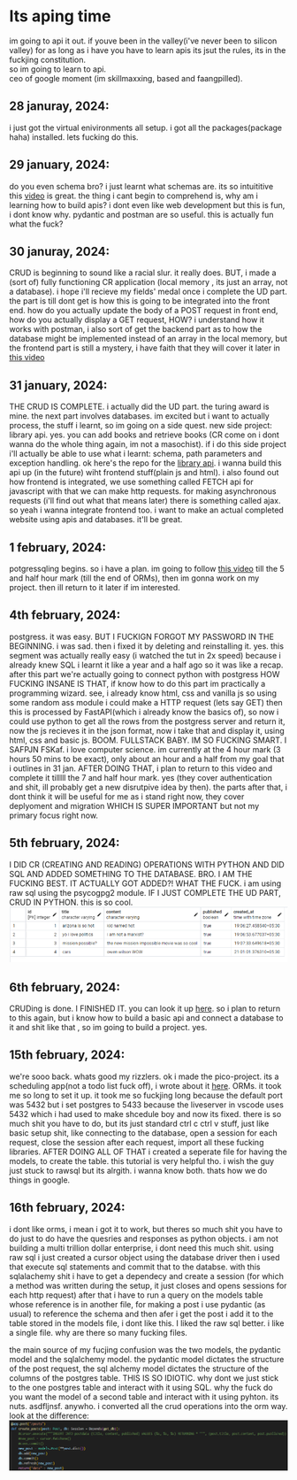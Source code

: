 # Its aping time
im going to api it out. if youve been in the valley(i've never been to silicon valley) for as long as i have you have to learn apis its jsut the rules, its in the fuckjing constitution.  
so im going to learn to api.  
ceo of google moment (im skillmaxxing, based and faangpilled).

## 28 januray, 2024:
i just got the virtual enivironments all setup. i got all the packages(package haha) installed. lets fucking do this. 

## 29 january, 2024:
do you even schema bro? i just learnt what schemas are. its so intuititive this [video](https://www.youtube.com/watch?v=0sOvCWFmrtA&t) is great.
the thing i cant begin to comprehend is, why am i learning how to build apis? i dont even like web development but this is fun, i dont know why.
pydantic and postman are so useful. this is actually fun what the fuck?

## 30 januray, 2024:
CRUD is beginning to sound like a racial slur. it really does. BUT, i made a (sort of) fully functioning CR application (local memory , its just an array, not a database).
i hope i'll recieve my fields' medal once i complete the UD part. the part is till dont get is how this is going to be integrated into the front end.
how do you actually update the body of a POST request in front end, how do you actually display a GET request, HOW? i understand how it works with postman,
i also sort of get the backend part as to how the database might be implemented instead of an array in the local memory, but the frontend part is still a mystery,
i have faith that they will cover it later in [this video](https://www.youtube.com/watch?v=0sOvCWFmrtA&t)

## 31 january, 2024:
THE CRUD IS COMPLETE. i actually did the UD part. the turing award is mine. the next part involves databases. im excited but i want to actually process, the stuff i learnt, so
im going on a side quest. new side project: library api. yes. you can add books and retrieve books (CR come on i dont wanna do the whole thing again, im not a masochist). if i do this side project i'll actually be
able to use what i learnt: schema, path parameters and exception handling. 
ok here's the repo for the [library api](https://github.com/wheatgreaser/library_api). 
i wanna build this api up (in the future) wiht frontend stuff(plain js and html). i also found out how frontend is integrated, we use something called FETCH api for javascript with that we can make
http requests. for making asynchronous requests (i'll find out what that means later) there is something called ajax. so yeah i wanna integrate frontend too. i want to make an actual completed website using apis and databases. it'll be great. 

## 1 february, 2024:
potgressqling begins. so i have a plan. im going to follow [this video](https://www.youtube.com/watch?v=0sOvCWFmrtA&t) till the 5 and half hour mark (till the end of ORMs), then im gonna work on my project.
then ill return to it later if im interested. 

## 4th february, 2024:
postgress. it was easy. BUT I FUCKIGN FORGOT MY PASSWORD IN THE BEGINNING. i was sad. then i fixed it by deleting and reinstalling it. yes. this segment was actually really easy (i watched the tut in 2x speed) because i already knew SQL i learnt it like a year and a half ago so it was like a recap. after this part we're actually going to connect python with postgress HOW FUCKING INSANE IS THAT, if know how to do this part im practically a programming wizard. see, i already know html, css and vanilla js so using some random ass module i could make a HTTP request (lets say GET) then this is processed by FastAPI(which i already know the basics of), so now i could use python to get all the rows from the postgress server and return it, now the js recieves it in the json format, now i take that and display it, using html, css and basic js. BOOM. FULLSTACK BABY. IM SO FUCKING SMART. I SAFPJN FSKaf. i love computer science. im currently at the 4 hour mark (3 hours 50 mins to be exact), only about an hour and a half from my goal that i outlines in 31 jan. AFTER DOING THAT, i plan to return to this video and complete it tilllll the 7 and half hour mark. yes (they cover authentication and shit, ill probably get a new disrutpive idea by then). 
the parts after that, i dont think it will be useful for me as i stand right now, they cover deplyoment and migration WHICH IS SUPER IMPORTANT but not my primary focus right now. 

## 5th february, 2024:
I DID CR (CREATING AND READING) OPERATIONS WITH PYTHON AND DID SQL AND ADDED SOMETHING TO THE DATABASE. BRO. I AM THE FUCKING BEST. IT ACTUALLY GOT ADDED?! WHAT THE FUCK. i am using raw sql using the psycogpg2 module. IF I JUST COMPLETE THE UD PART, CRUD IN PYTHON. this is so cool.![databased](/images/imagesforapipage/image.png)

## 6th february, 2024:
CRUDing is done. I FINISHED IT. you can look it up [here](https://github.com/wheatgreaser/library_api). so i plan to return to this again, but i know how to build a basic api and connect a database to it and shit like that , so im going to build a project. yes. 

## 15th february, 2024:
we're sooo back. whats good my rizzlers. ok i made the pico-project. its a scheduling app(not a todo list fuck off), i wrote about it [here](scheduleboy.md). 
ORMs. it took me so long to set it up. it took me so fuckjing long because the default port was 5432 but i set postgres to 5433 because the liveserver in vscode uses 5432 which i had used to make 
shcedule boy and now its fixed. there is so much shit you have to do, but its just standard ctrl c ctrl v stuff, just like basic setup shit, like connecting to the database, open a session for each request, close the session after each request, import all these fucking libraries. AFTER DOING ALL OF THAT i created a seperate file for having the models, to create the table. this tutorial is very helpful tho. i wish the guy just stuck to rawsql but its alrgith. i wanna know both. thats how we do things in google.

## 16th february, 2024:  
i dont like orms, i mean i got it to work, but theres so much shit you have to do just to do have the quesries and responses as python objects. i am not building a multi trillion dollar enterprise, i dont need this much shit. using raw sql i just created a cursor object using the database driver then i used that execute sql statements and commit that to the databse. with this sqlalachemy shit i have to get a dependecy and create a session (for which a method was written during the setup, it just closes and opens sessions for each http request) after that i have to run a query on the models table whose reference is in another file, for making a post i use pydantic (as usual) to reference the schema and then afer i get the post i add it to the table stored in the models file, i dont like this. I liked the raw sql better. i like a single file. why are there so many fucking files.  

the main source of my fucjing confusion was the two models, the pydantic model and the sqlalchemy model. the pydantic model dictates the structure of the post request, the sql alchemy model dictates the structure of the columns of the postgres table. THIS IS SO IDIOTIC. why dont we just stick to the one postgres table and interact with it using SQL. why the fuck do you want the model of a second table and interact with it using pyhton. its nuts. asdfljnsf. anywho. i converted all the crud operations into the orm way. look at the difference:  
![alsume](/images/imagesforapipage/2.png)
